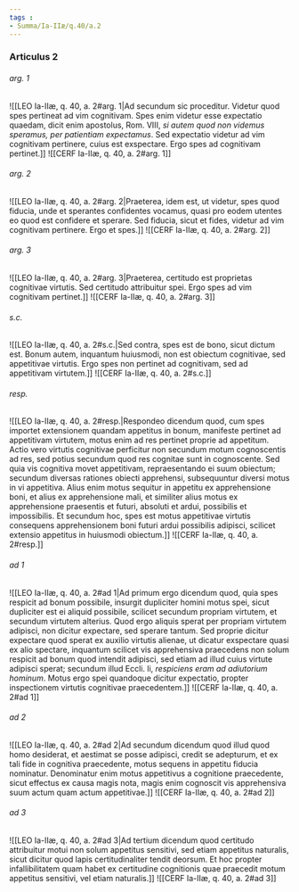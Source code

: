 ```yaml
---
tags : 
- Summa/Ia-IIæ/q.40/a.2
---
```


### Articulus 2

###### arg. 1
![[LEO Ia-IIæ, q. 40, a. 2#arg. 1|Ad secundum sic proceditur. Videtur quod spes pertineat ad vim cognitivam. Spes enim videtur esse expectatio quaedam, dicit enim apostolus, Rom. VIII, *si autem quod non videmus speramus, per patientiam expectamus*. Sed expectatio videtur ad vim cognitivam pertinere, cuius est exspectare. Ergo spes ad cognitivam pertinet.]]
![[CERF Ia-IIæ, q. 40, a. 2#arg. 1]]

###### arg. 2
![[LEO Ia-IIæ, q. 40, a. 2#arg. 2|Praeterea, idem est, ut videtur, spes quod fiducia, unde et sperantes confidentes vocamus, quasi pro eodem utentes eo quod est confidere et sperare. Sed fiducia, sicut et fides, videtur ad vim cognitivam pertinere. Ergo et spes.]]
![[CERF Ia-IIæ, q. 40, a. 2#arg. 2]]

###### arg. 3
![[LEO Ia-IIæ, q. 40, a. 2#arg. 3|Praeterea, certitudo est proprietas cognitivae virtutis. Sed certitudo attribuitur spei. Ergo spes ad vim cognitivam pertinet.]]
![[CERF Ia-IIæ, q. 40, a. 2#arg. 3]]

###### s.c.
![[LEO Ia-IIæ, q. 40, a. 2#s.c.|Sed contra, spes est de bono, sicut dictum est. Bonum autem, inquantum huiusmodi, non est obiectum cognitivae, sed appetitivae virtutis. Ergo spes non pertinet ad cognitivam, sed ad appetitivam virtutem.]]
![[CERF Ia-IIæ, q. 40, a. 2#s.c.]]

###### resp.
![[LEO Ia-IIæ, q. 40, a. 2#resp.|Respondeo dicendum quod, cum spes importet extensionem quandam appetitus in bonum, manifeste pertinet ad appetitivam virtutem, motus enim ad res pertinet proprie ad appetitum. Actio vero virtutis cognitivae perficitur non secundum motum cognoscentis ad res, sed potius secundum quod res cognitae sunt in cognoscente. Sed quia vis cognitiva movet appetitivam, repraesentando ei suum obiectum; secundum diversas rationes obiecti apprehensi, subsequuntur diversi motus in vi appetitiva. Alius enim motus sequitur in appetitu ex apprehensione boni, et alius ex apprehensione mali, et similiter alius motus ex apprehensione praesentis et futuri, absoluti et ardui, possibilis et impossibilis. Et secundum hoc, spes est motus appetitivae virtutis consequens apprehensionem boni futuri ardui possibilis adipisci, scilicet extensio appetitus in huiusmodi obiectum.]]
![[CERF Ia-IIæ, q. 40, a. 2#resp.]]

###### ad 1
![[LEO Ia-IIæ, q. 40, a. 2#ad 1|Ad primum ergo dicendum quod, quia spes respicit ad bonum possibile, insurgit dupliciter homini motus spei, sicut dupliciter est ei aliquid possibile, scilicet secundum propriam virtutem, et secundum virtutem alterius. Quod ergo aliquis sperat per propriam virtutem adipisci, non dicitur expectare, sed sperare tantum. Sed proprie dicitur expectare quod sperat ex auxilio virtutis alienae, ut dicatur exspectare quasi ex alio spectare, inquantum scilicet vis apprehensiva praecedens non solum respicit ad bonum quod intendit adipisci, sed etiam ad illud cuius virtute adipisci sperat; secundum illud Eccli. li, *respiciens eram ad adiutorium hominum*. Motus ergo spei quandoque dicitur expectatio, propter inspectionem virtutis cognitivae praecedentem.]]
![[CERF Ia-IIæ, q. 40, a. 2#ad 1]]

###### ad 2
![[LEO Ia-IIæ, q. 40, a. 2#ad 2|Ad secundum dicendum quod illud quod homo desiderat, et aestimat se posse adipisci, credit se adepturum, et ex tali fide in cognitiva praecedente, motus sequens in appetitu fiducia nominatur. Denominatur enim motus appetitivus a cognitione praecedente, sicut effectus ex causa magis nota, magis enim cognoscit vis apprehensiva suum actum quam actum appetitivae.]]
![[CERF Ia-IIæ, q. 40, a. 2#ad 2]]

###### ad 3
![[LEO Ia-IIæ, q. 40, a. 2#ad 3|Ad tertium dicendum quod certitudo attribuitur motui non solum appetitus sensitivi, sed etiam appetitus naturalis, sicut dicitur quod lapis certitudinaliter tendit deorsum. Et hoc propter infallibilitatem quam habet ex certitudine cognitionis quae praecedit motum appetitus sensitivi, vel etiam naturalis.]]
![[CERF Ia-IIæ, q. 40, a. 2#ad 3]]

